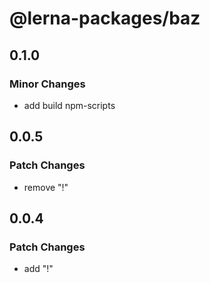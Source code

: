 # @lerna-packages/baz

## 0.1.0

### Minor Changes

- add build npm-scripts

## 0.0.5

### Patch Changes

- remove "!"

## 0.0.4

### Patch Changes

- add "!"
